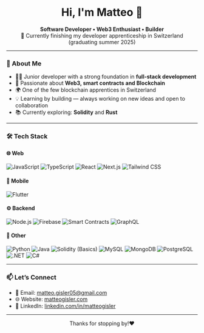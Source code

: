 <h1 align="center">Hi, I'm Matteo 👋</h1>
<p align="center">
  <b>Software Developer • Web3 Enthusiast • Builder</b><br>
  🚀 Currently finishing my developer apprenticeship in Switzerland (graduating summer 2025)
</p>

---

### 🧠 About Me

- 🧑‍💻 Junior developer with a strong foundation in **full-stack development**  
- 🔗 Passionate about **Web3, smart contracts and Blockchain**  
- 🌍 One of the few blockchain apprentices in Switzerland  
- 💡 Learning by building — always working on new ideas and open to collaboration  
- 📚 Currently exploring: **Solidity** and **Rust**

---

### 🛠️ Tech Stack

#### 🌐 Web

![JavaScript](https://img.shields.io/badge/-JavaScript-F7DF1E?logo=javascript&logoColor=black&style=for-the-badge)
![TypeScript](https://img.shields.io/badge/-TypeScript-3178C6?logo=typescript&logoColor=white&style=for-the-badge)
![React](https://img.shields.io/badge/-React-61DAFB?logo=react&logoColor=black&style=for-the-badge)
![Next.js](https://img.shields.io/badge/-Next.js-000000?logo=nextdotjs&logoColor=white&style=for-the-badge)
![Tailwind CSS](https://img.shields.io/badge/-Tailwind_CSS-38B2AC?logo=tailwind-css&logoColor=white&style=for-the-badge)

#### 📱 Mobile

![Flutter](https://img.shields.io/badge/-Flutter-02569B?logo=flutter&logoColor=white&style=for-the-badge)

#### ⚙️ Backend

![Node.js](https://img.shields.io/badge/-Node.js-339933?logo=node.js&logoColor=white&style=for-the-badge)
![Firebase](https://img.shields.io/badge/-Firebase-FFCA28?logo=firebase&logoColor=black&style=for-the-badge)
![Smart Contracts](https://img.shields.io/badge/-Smart%20Contracts-6E5494?logo=ethereum&logoColor=white&style=for-the-badge)
![GraphQL](https://img.shields.io/badge/-GraphQL-E10098?logo=graphql&logoColor=white&style=for-the-badge)

#### 🧩 Other

![Python](https://img.shields.io/badge/-Python-3776AB?logo=python&logoColor=white&style=for-the-badge)
![Java](https://img.shields.io/badge/-Java-007396?logo=java&logoColor=white&style=for-the-badge)
![Solidity (Basics)](https://img.shields.io/badge/-Solidity-363636?logo=solidity&logoColor=white&style=for-the-badge)
![MySQL](https://img.shields.io/badge/-MySQL-4479A1?logo=mysql&logoColor=white&style=for-the-badge)
![MongoDB](https://img.shields.io/badge/-MongoDB-47A248?logo=mongodb&logoColor=white&style=for-the-badge)
![PostgreSQL](https://img.shields.io/badge/-PostgreSQL-316192?logo=postgresql&logoColor=white&style=for-the-badge)
![.NET](https://img.shields.io/badge/-.NET-5C2D91?logo=dotnet&logoColor=white&style=for-the-badge)
![C#](https://img.shields.io/badge/-C%23-239120?logo=c-sharp&logoColor=white&style=for-the-badge)

---

### 📫 Let’s Connect

- 📧 Email: [matteo.gisler05@gmail.com](mailto:matteo.gisler05@gmail.com)  
- 🌐 Website: [matteogisler.com](https://www.matteogisler.com)   
- 💼 LinkedIn: [linkedin.com/in/matteogisler](https://www.linkedin.com/in/matteo-gisler-961bb9221/)  

---

<p align="center">Thanks for stopping by!❤️</p>

